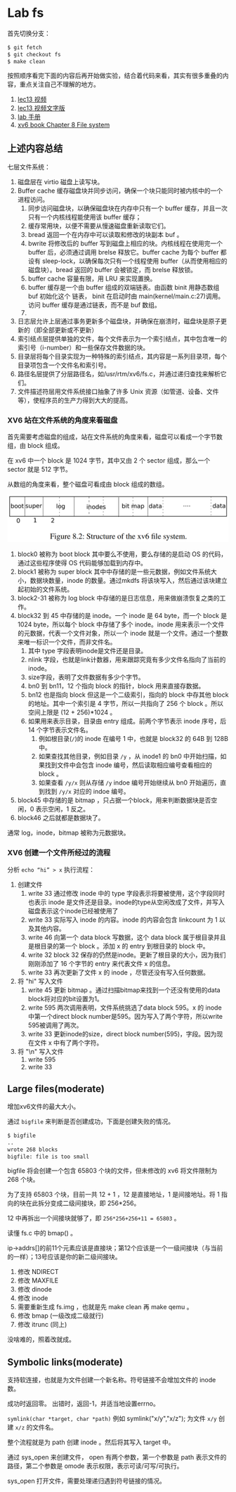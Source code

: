 # Lab fs

首先切换分支：

    $ git fetch
    $ git checkout fs
    $ make clean

按照顺序看完下面的内容后再开始做实验，结合着代码来看，其实有很多重叠的内容，重点关注自己不理解的地方。

1. [lec13 视频](https://www.bilibili.com/video/BV19k4y1C7kA?p=13)
2. [lec13 视频文字版](https://mit-public-courses-cn-translatio.gitbook.io/mit6-s081/lec14-file-systems-frans) 
3. [lab 手册](http://xv6.dgs.zone/labs/requirements/lab9.html)
4. [xv6 book Chapter 8 File system](http://xv6.dgs.zone/tranlate_books/book-riscv-rev1/c8/s0.html) 

## 上述内容总结 

七层文件系统：

1. 磁盘层在 virtio 磁盘上读写块。
2. Buffer cache 缓存磁盘块并同步访问，确保一个块只能同时被内核中的一个进程访问。
   1. 同步访问磁盘块，以确保磁盘块在内存中只有一个 buffer 缓存，并且一次只有一个内核线程能使用该 buffer 缓存；
   2. 缓存常用块，以便不需要从慢速磁盘重新读取它们。
   3. bread 返回一个在内存中可以读取和修改的块副本 buf 。
   4. bwrite 将修改后的 buffer 写到磁盘上相应的块。内核线程在使用完一个 buffer 后，必须通过调用 brelse 释放它。buffer cache 为每个 buffer 都设有 sleep-lock，以确保每次只有一个线程使用 buffer（从而使用相应的磁盘块）。bread 返回的 buffer 会被锁定，而 brelse 释放锁。
   5. buffer cache 容量有限，用 LRU 来实现置换。
   6. buffer 缓存是一个由 buffer 组成的双端链表。由函数 binit 用静态数组 buf 初始化这个 链表， binit 在启动时由 main(kernel/main.c:27)调用。访问 buffer 缓存是通过链表，而不是 buf 数组。
   7. 
3. 日志层允许上层通过事务更新多个磁盘块，并确保在崩溃时，磁盘块是原子更新的（即全部更新或不更新）
4. 索引结点层提供单独的文件，每个文件表示为一个索引结点，其中包含唯一的索引号（i-number）和一些保存文件数据的块。
5. 目录层将每个目录实现为一种特殊的索引结点，其内容是一系列目录项，每个目录项包含一个文件名和索引号。
6. 路径名层提供了分层路径名，如/usr/rtm/xv6/fs.c，并通过递归查找来解析它们。
8. 文件描述符层用文件系统接口抽象了许多 Unix 资源（如管道、设备、文件等），使程序员的生产力得到大大的提高。

### XV6 站在文件系统的角度来看磁盘

首先需要考虑磁盘的组成，站在文件系统的角度来看，磁盘可以看成一个字节数组，由 block 组成。

在 xv6 中一个 block 是 1024 字节，其中又由 2 个 sector 组成，那么一个 sector 就是 512 字节。

从数组的角度来看，整个磁盘可看成由 block 组成的数组。 

![](image/10-lab9/1646550565567.png)

1. block0 被称为 boot block 其中要么不使用，要么存储的是启动 OS 的代码，通过这些程序使得 OS 代码能够加载到内存中。
2. block1 被称为 super block 其中中存储的是一些元数据，例如文件系统大小，数据块数量，inode 的数量。通过mkdfs 将该块写入，然后通过该块建立起初始的文件系统。
3. block2-31 被称为 log block  中存储的是日志信息，用来做崩溃恢复之类的工作。
4. block32 到 45 中存储的是 inode。一个 inode 是 64 byte，而一个 block 是 1024 byte，所以每个 block 中存储了多个 inode。inode 用来表示一个文件的元数据，代表一个文件对象，所以一个 inode 就是一个文件。通过一个整数来唯一标识一个文件，而非文件名。
   1. 其中 type 字段表明inode是文件还是目录。
   2. nlink 字段，也就是link计数器，用来跟踪究竟有多少文件名指向了当前的inode。
   3. size字段，表明了文件数据有多少个字节。
   4. bn0 到 bn11，12 个指向 block 的指针，block 用来直接存数据。
   5. bn12 也是指向 block 但这是一个二级索引，指向的 block 中存其他 block 的地址。其中一个索引是 4 字节，所以一共指向了 256 个 block 。所以空间上限是 (12 + 256)*1024 。
   6. 如果用来表示目录，目录由 entry 组成。前两个字节表示 inode 序号，后 14 个字节表示文件名。
      1. 例如根目录(`/`)的 inode 在编号 1 中，也就是 block32 的 64B 到 128B 中。
      2. 如果查找其他目录，例如目录 `/y` ，从 inode1 的 bn0 中开始扫描，如果找到文件中会包含 inode 编号，然后读取相应编号查看相应的 block 。
      3. 如果查看 `/y/x` 则从存储 `/y` indoe 编号开始继续从 bn0 开始遍历，直到找到 `/y/x` 对应的 indoe 编号。
5. block45 中存储的是 bitmap ，只占据一个block，用来判断数据块是否空闲，0 表示空闲，1 反之。
6. block46 之后就都是数据块了。

通常 log，inode，bitmap 被称为元数据块。

### XV6 创建一个文件所经过的流程

分析 `echo “hi” > x` 执行流程：

1. 创建文件
   1. write 33 通过修改 inode 中的 type 字段表示将要被使用，这个字段同时也表示 inode 是文件还是目录。inode的type从空闲改成了文件，并写入磁盘表示这个inode已经被使用了
   2. write 33 实际写入 inode 的内容。inode 的内容会包含 linkcount 为 1 以及其他内容。
   3. write 46 向第一个 data block 写数据，这个 data block 属于根目录并且是根目录的第一个 block 。添加 x 的 entry 到根目录的 block 中。
   4. write 32 block 32 保存的仍然是inode。更新了根目录的大小，因为我们刚刚添加了 16 个字节的 entry 来代表文件 x 的信息。
   5. write 33 再次更新了文件 x 的 inode ，尽管还没有写入任何数据。
2. 将 "hi" 写入文件
   1. write 45 更新 bitmap 。通过扫描bitmap来找到一个还没有使用的data block将对应的bit设置为1。
   2. write 595 两次调用表明，文件系统挑选了data block 595。x 的 inode 中第一个direct block number是595。因为写入了两个字符，所以write 595被调用了两次。
   3. write 33 更新inode的size，direct block number(595)，字段。因为现在文件 x 中有了两个字符。
3. 将 "\n" 写入文件
   1. write 595
   2. write 33

## Large files(moderate)

增加xv6文件的最大大小。

通过 `bigfile` 来判断是否创建成功，下面是创建失败的情况。

    $ bigfile
    ..
    wrote 268 blocks
    bigfile: file is too small

bigfile 将会创建一个包含 65803 个块的文件，但未修改的 xv6 将文件限制为 268 个块。

为了支持 65803 个块，目前一共 12 + 1 ，12 是直接地址，1 是间接地址。将 1 指向的块在此拆分变成二级间接块，即 256*256。

12 中再拆出一个间接块就够了，即 `256*256+256+11 = 65803` 。

读懂 fs.c 中的 bmap() 。

ip->addrs[]的前11个元素应该是直接块；第12个应该是一个一级间接块（与当前的一样）；13号应该是你的新二级间接块。

1. 修改 NDIRECT
2. 修改 MAXFILE
3. 修改 dinode
4. 修改 inode
5. 需要重新生成 fs.img ，也就是先 make clean 再 make qemu 。
6. 修改 bmap (一级改成二级就行)
7. 修改 itrunc (同上)

没啥难的，照着改就成。

## Symbolic links(moderate)

支持软连接，也就是为文件创建一个新名称。符号链接不会增加文件的 inode 数。

成功时返回零。 出错时，返回-1，并适当地设置errno。

`symlink(char *target, char *path)` 例如 symlink("x/y","x/z"); 为文件 `x/y` 创建 `x/z` 的文件名。

整个流程就是为 path 创建 inode 。然后将其写入 target 中。

通过 sys_open 来创建文件， open 有两个参数，第一个参数是 path 表示文件的路径，第二个参数是 omode 表示权限，表示可读/可写/可执行。

sys_open 打开文件，需要处理递归遇到符号链接的情况。